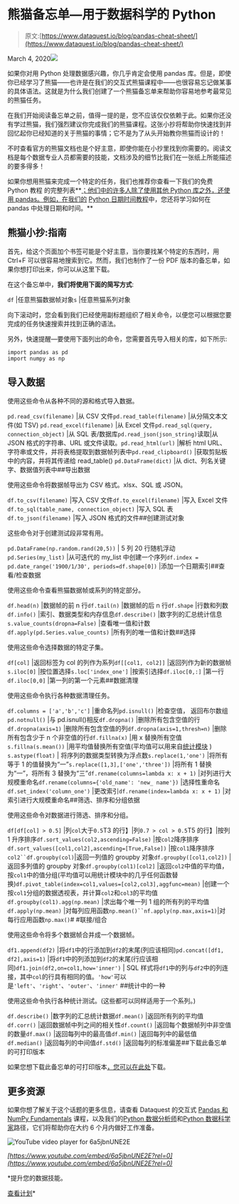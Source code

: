 # 熊猫备忘单—用于数据科学的 Python

> 原文:[https://www.dataquest.io/blog/pandas-cheat-sheet/](https://www.dataquest.io/blog/pandas-cheat-sheet/)

March 4, 2020![](../Images/02a84fd526339d91307f931e386864ef.png)

如果你对用 Python 处理数据感兴趣，你几乎肯定会使用 pandas 库。但是，即使你已经学习了熊猫——也许是在我们的交互式熊猫课程中——也很容易忘记做某事的具体语法。这就是为什么我们创建了一个熊猫备忘单来帮助你容易地参考最常见的熊猫任务。

在我们开始阅读备忘单之前，值得一提的是，您不应该仅仅依赖于此。如果你还没有学过熊猫，我们强烈建议你完成我们的熊猫课程。这张小抄将帮助你快速找到并回忆起你已经知道的关于熊猫的事情；它不是为了从头开始教你熊猫而设计的！

不时查看官方的熊猫文档也是个好主意，即使你能在小抄里找到你需要的。阅读文档是每个数据专业人员都需要的技能，文档涉及的细节比我们在一张纸上所能描述的要多得多！

如果你想用熊猫来完成一个特定的任务，我们也推荐你查看一下我们的免费 Python 教程 的完整列表**[；他们中的许多人除了使用其他 Python 库之外，还使用 pandas。例如，在我们的](https://www.dataquest.io/python-tutorials-for-data-science/) [Python 日期时间教程](https://www.dataquest.io/blog/python-datetime-tutorial/)中，您还将学习如何在 pandas 中处理日期和时间。**

## 熊猫小抄:指南

首先，给这个页面加个书签可能是个好主意，当你要找某个特定的东西时，用 Ctrl+F 可以很容易地搜索到它。然而，我们也制作了一份 PDF 版本的备忘单，如果你想打印出来，你可以从这里下载。

在这个备忘单中，**我们将使用下面的简写方式**:

`df` |任意熊猫数据帧对象`s` |任意熊猫系列对象

向下滚动时，您会看到我们已经使用副标题组织了相关命令，以便您可以根据您要完成的任务快速搜索并找到正确的语法。

另外，快速提醒—要使用下面列出的命令，您需要首先导入相关的库，如下所示:

```
import pandas as pd
import numpy as np
```

## 导入数据

使用这些命令从各种不同的源和格式导入数据。

`pd.read_csv(filename)` |从 CSV 文件`pd.read_table(filename)` |从分隔文本文件(如 TSV) `pd.read_excel(filename)` |从 Excel 文件`pd.read_sql(query, connection_object)` |从 SQL 表/数据库`pd.read_json(json_string)`读取|从 JSON 格式的字符串、URL 或文件读取。`pd.read_html(url)` |解析 html URL、字符串或文件，并将表格提取到数据帧列表中`pd.read_clipboard()` |获取剪贴板中的内容，并将其传递给 read_table() `pd.DataFrame(dict)` |从 dict、列名关键字、数据值列表中##导出数据

使用这些命令将数据帧导出为 CSV 格式。xlsx、SQL 或 JSON。

`df.to_csv(filename)` |写入 CSV 文件`df.to_excel(filename)` |写入 Excel 文件`df.to_sql(table_name, connection_object)` |写入 SQL 表`df.to_json(filename)` |写入 JSON 格式的文件##创建测试对象

这些命令对于创建测试段非常有用。

`pd.DataFrame(np.random.rand(20,5))` | 5 列 20 行随机浮动`pd.Series(my_list)` |从可迭代的 my_list 中创建一个序列`df.index = pd.date_range('1900/1/30', periods=df.shape[0])` |添加一个日期索引##查看/检查数据

使用这些命令查看熊猫数据帧或系列的特定部分。

`df.head(n)` |数据帧的前 n 行`df.tail(n)` |数据帧的后 n 行`df.shape` |行数和列数`df.info()` |索引、数据类型和内存信息`df.describe()` |数字列的汇总统计信息`s.value_counts(dropna=False)` |查看唯一值和计数`df.apply(pd.Series.value_counts)` |所有列的唯一值和计数##选择

使用这些命令选择数据的特定子集。

`df[col]` |返回标签为 col 的列作为系列`df[[col1, col2]]` |返回列作为新的数据帧`s.iloc[0]` |按位置选择`s.loc['index_one']` |按索引选择`df.iloc[0,:]` |第一行`df.iloc[0,0]` |第一列的第一个元素##数据清理

使用这些命令执行各种数据清理任务。

`df.columns = ['a','b','c']` |重命名列`pd.isnull()` |检查空值， 返回布尔数组`pd.notnull()` |与 pd.isnull()相反`df.dropna()` |删除所有包含空值的行`df.dropna(axis=1)` |删除所有包含空值的列`df.dropna(axis=1,thresh=n)` |删除所有包含少于 n 个非空值的行`df.fillna(x)` |用 x 替换所有空值`s.fillna(s.mean())` |用平均值替换所有空值(平均值可以用来自[统计模块](https://docs.python.org/3/library/statistics.html) ) `s.astype(float)` | 将序列的数据类型转换为浮点数`s.replace(1,'one')` |将所有等于 1 的值替换为“一”`s.replace([1,3],['one','three'])` |将所有 1 替换为“一”，将所有 3 替换为“三”`df.rename(columns=lambda x: x + 1)` |对列进行大规模重命名`df.rename(columns={'old_name': 'new_ name'})` |选择性重命名`df.set_index('column_one')` |更改索引`df.rename(index=lambda x: x + 1)` |对索引进行大规模重命名##筛选、排序和分组依据

使用这些命令对数据进行筛选、排序和分组。

`df[df[col] > 0.5]` |列`col`大于`0.5`T3 的行】|列`0.7 > col > 0.5`T5 的行】|按列 1 升序排序`df.sort_values(col2,ascending=False)` |按`col2`降序排序`df.sort_values([col1,col2],ascending=[True,False])` |按`col1`降序排序`col2``df.groupby(col)`|返回一列值的 groupby 对象`df.groupby([col1,col2])` |返回多列值的 groupby 对象`df.groupby(col1)[col2]` |返回`col2`中值的平均值， 按`col1`中的值分组(平均值可以用统计模块中的几乎任何函数替换)`df.pivot_table(index=col1,values=[col2,col3],aggfunc=mean)` |创建一个按`col1`分组的数据透视表，并计算`col2`和`col3`的平均值`df.groupby(col1).agg(np.mean)` |求出每个唯一列 1 组的所有列的平均值`df.apply(np.mean)` |对每列应用函数`np.mean()``nf.apply(np.max,axis=1)`|对每行应用函数`np.max()`# #联接/组合

使用这些命令将多个数据帧合并成一个数据帧。

`df1.append(df2)` |将`df1`中的行添加到`df2`的末尾(列应该相同)`pd.concat([df1, df2],axis=1)` |将`df1`中的列添加到`df2`的末尾(行应该相同)`df1.join(df2,on=col1,how='inner')` | SQL 样式将`df1`中的列与`df2`中的列连接，其中`col`的行具有相同的值。`'how'`可以是`'left'`、`'right'`、`'outer'`、`'inner'` ##统计中的一种

使用这些命令执行各种统计测试。(这些都可以同样适用于一个系列。)

`df.describe()` |数字列的汇总统计数据`df.mean()` |返回所有列的平均值`df.corr()` |返回数据帧中列之间的相关性`df.count()` |返回每个数据帧列中非空值的数量`df.max()` |返回每列中的最高值`df.min()` |返回每列中的最低值`df.median()` |返回每列的中间值`df.std()` |返回每列的标准偏差##下载此备忘单的可打印版本

如果您想下载此备忘单的可打印版本[，您可以在此处](https://drive.google.com/file/d/1UHK8wtWbADvHKXFC937IS6MTnlSZC_zB/view)下载。

## 更多资源

如果你想了解关于这个话题的更多信息，请查看 Dataquest 的交互式 [Pandas 和 NumPy Fundamentals](https://www.dataquest.io/course/pandas-fundamentals/) 课程，以及我们的[Python 数据分析师](https://www.dataquest.io/path/data-analyst)和[Python 数据科学家](https://www.dataquest.io/path/data-scientist)路径，它们将帮助你在大约 6 个月内做好工作准备。

![YouTube video player for 6a5jbnUNE2E](../Images/1abf55e66817f421c9b041572037fe56.png)

*[https://www.youtube.com/embed/6a5jbnUNE2E?rel=0](https://www.youtube.com/embed/6a5jbnUNE2E?rel=0)*

 *提升您的数据技能。

[查看计划](/subscribe)*